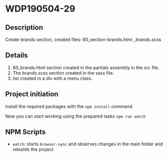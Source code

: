 #  WDP190504-29

## Description
Create brands section,
created files:
60_section-brands.html
_brands.scss

## Details

1. 60_brands.html section created in the partials assembly in the src file.
2. The brands.scss section created in the sass file.
3. list created in a div with a menu class.

## Project initiation

install the required packages with the `npm install` command.

Now you can start working using the prepared tasks `npm run watch`
## NPM Scripts

- `watch`: starts `browser-sync` and observes changes in the main folder and rebuilds the project

